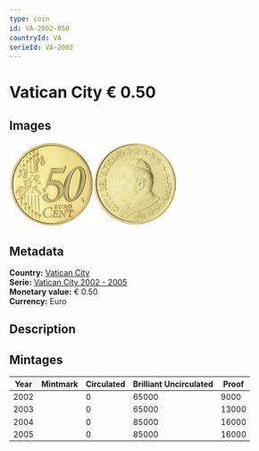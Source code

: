 ```yaml
---
type: coin
id: VA-2002-050
countryId: VA
serieId: VA-2002
---
```


# Vatican City € 0.50

## Images

<img src="../../../Images/common-2002-050.png" height="150" alt="Front image"><img src="Images/vatican city-2002-050.png" height="150" alt="Back image">

## Metadata

**Country:** [Vatican City](../index.md)\
**Serie:** [Vatican City 2002 - 2005](index.md)\
**Monetary value:** € 0.50\
**Currency:** Euro

## Description


## Mintages

| Year | Mintmark | Circulated | Brilliant Uncirculated | Proof |
| ---- | -------- | ---------- | ---------------------- | ----- |
| 2002 |  | 0| 65000 | 9000 |
| 2003 |  | 0| 65000 | 13000 |
| 2004 |  | 0| 85000 | 16000 |
| 2005 |  | 0| 85000 | 16000 |
